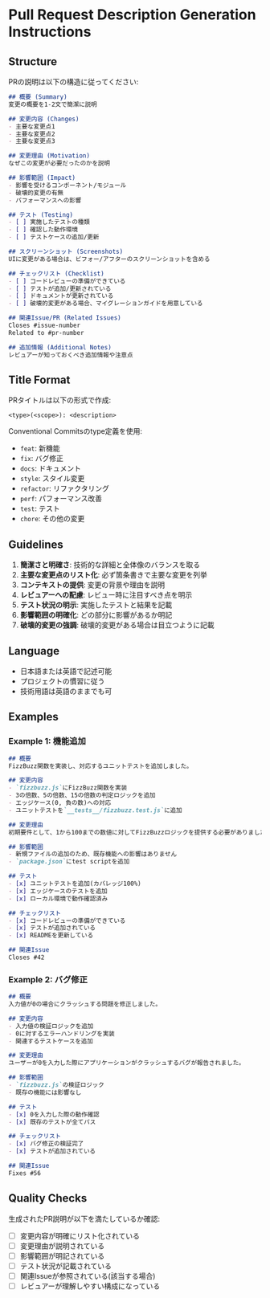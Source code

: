 # Pull Request Description Generation Instructions

## Structure
PRの説明は以下の構造に従ってください:

```markdown
## 概要 (Summary)
変更の概要を1-2文で簡潔に説明

## 変更内容 (Changes)
- 主要な変更点1
- 主要な変更点2
- 主要な変更点3

## 変更理由 (Motivation)
なぜこの変更が必要だったのかを説明

## 影響範囲 (Impact)
- 影響を受けるコンポーネント/モジュール
- 破壊的変更の有無
- パフォーマンスへの影響

## テスト (Testing)
- [ ] 実施したテストの種類
- [ ] 確認した動作環境
- [ ] テストケースの追加/更新

## スクリーンショット (Screenshots)
UIに変更がある場合は、ビフォー/アフターのスクリーンショットを含める

## チェックリスト (Checklist)
- [ ] コードレビューの準備ができている
- [ ] テストが追加/更新されている
- [ ] ドキュメントが更新されている
- [ ] 破壊的変更がある場合、マイグレーションガイドを用意している

## 関連Issue/PR (Related Issues)
Closes #issue-number
Related to #pr-number

## 追加情報 (Additional Notes)
レビュアーが知っておくべき追加情報や注意点
```

## Title Format
PRタイトルは以下の形式で作成:
```
<type>(<scope>): <description>
```

Conventional Commitsのtype定義を使用:
- `feat`: 新機能
- `fix`: バグ修正
- `docs`: ドキュメント
- `style`: スタイル変更
- `refactor`: リファクタリング
- `perf`: パフォーマンス改善
- `test`: テスト
- `chore`: その他の変更

## Guidelines
1. **簡潔さと明確さ**: 技術的な詳細と全体像のバランスを取る
2. **主要な変更点のリスト化**: 必ず箇条書きで主要な変更を列挙
3. **コンテキストの提供**: 変更の背景や理由を説明
4. **レビュアーへの配慮**: レビュー時に注目すべき点を明示
5. **テスト状況の明示**: 実施したテストと結果を記載
6. **影響範囲の明確化**: どの部分に影響があるか明記
7. **破壊的変更の強調**: 破壊的変更がある場合は目立つように記載

## Language
- 日本語または英語で記述可能
- プロジェクトの慣習に従う
- 技術用語は英語のままでも可

## Examples

### Example 1: 機能追加
```markdown
## 概要
FizzBuzz関数を実装し、対応するユニットテストを追加しました。

## 変更内容
- `fizzbuzz.js`にFizzBuzz関数を実装
- 3の倍数、5の倍数、15の倍数の判定ロジックを追加
- エッジケース(0, 負の数)への対応
- ユニットテストを`__tests__/fizzbuzz.test.js`に追加

## 変更理由
初期要件として、1から100までの数値に対してFizzBuzzロジックを提供する必要がありました。

## 影響範囲
- 新規ファイルの追加のため、既存機能への影響はありません
- `package.json`にtest scriptを追加

## テスト
- [x] ユニットテストを追加(カバレッジ100%)
- [x] エッジケースのテストを追加
- [x] ローカル環境で動作確認済み

## チェックリスト
- [x] コードレビューの準備ができている
- [x] テストが追加されている
- [x] READMEを更新している

## 関連Issue
Closes #42
```

### Example 2: バグ修正
```markdown
## 概要
入力値が0の場合にクラッシュする問題を修正しました。

## 変更内容
- 入力値の検証ロジックを追加
- 0に対するエラーハンドリングを実装
- 関連するテストケースを追加

## 変更理由
ユーザーが0を入力した際にアプリケーションがクラッシュするバグが報告されました。

## 影響範囲
- `fizzbuzz.js`の検証ロジック
- 既存の機能には影響なし

## テスト
- [x] 0を入力した際の動作確認
- [x] 既存のテストが全てパス

## チェックリスト
- [x] バグ修正の検証完了
- [x] テストが追加されている

## 関連Issue
Fixes #56
```

## Quality Checks
生成されたPR説明が以下を満たしているか確認:
- [ ] 変更内容が明確にリスト化されている
- [ ] 変更理由が説明されている
- [ ] 影響範囲が明記されている
- [ ] テスト状況が記載されている
- [ ] 関連Issueが参照されている(該当する場合)
- [ ] レビュアーが理解しやすい構成になっている

